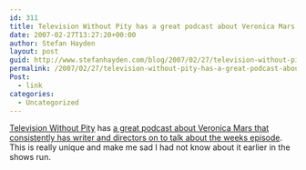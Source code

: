 ```yaml
---
id: 311
title: Television Without Pity has a great podcast about Veronica Mars that consistently has writer and directors on to talk about the weeks episode
date: 2007-02-27T13:27:20+00:00
author: Stefan Hayden
layout: post
guid: http://www.stefanhayden.com/blog/2007/02/27/television-without-pity-has-a-great-podcast-about-veronica-mars-that-consistently-has-writer-and-directors-on-to-talk-about-the-weeks-episode/
permalink: /2007/02/27/television-without-pity-has-a-great-podcast-about-veronica-mars-that-consistently-has-writer-and-directors-on-to-talk-about-the-weeks-episode/
Post:
  - link
categories:
  - Uncategorized
---
```

<p><a href="http://www.televisionwithoutpity.com/">Television Without Pity</a> has <a href="http://odeo.com/channel/129337/view">a great podcast about Veronica Mars that consistently has writer and directors on to talk about the weeks episode</a>. This is really unique and make me sad I had not know about it earlier in the shows run.</p>
